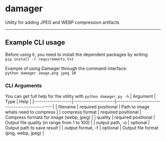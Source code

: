 # damager

Utility for adding JPEG and WEBP compression artifacts

---

## Example CLI usage
Before using it, you need to install the dependent packages by writing <br>
` pip install -r requirements.txt `

Example of using Damager through the command interface: <br> ` python damager image.png jpeg 10 `

### CLI Arguments
You can get full help for the utility with ` python damager.py -h `
| Argument          | Type                | Help                                         |
|-------------------|---------------------|----------------------------------------------|
| filename          | required positional | Path to image whats need to compress         |
| compress format   | required positional | Compress formats for image (webp, jpeg)      |
| quality           | required positional | Output file quality (in range from 1 to 100) |
| output path, -o   | optional            | Output path to save result                   |
| output format, -f | optional            | Output file format (png, webp, jpeg)         |